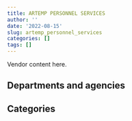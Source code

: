 ```yaml
---
title: ARTEMP PERSONNEL SERVICES
author: ''
date: '2022-08-15'
slug: artemp_personnel_services
categories: []
tags: []
---
```


<script src="/rmarkdown-libs/htmlwidgets/htmlwidgets.js"></script>
<link href="/rmarkdown-libs/datatables-css/datatables-crosstalk.css" rel="stylesheet" />
<script src="/rmarkdown-libs/datatables-binding/datatables.js"></script>
<script src="/rmarkdown-libs/jquery/jquery-3.6.0.min.js"></script>
<link href="/rmarkdown-libs/dt-core-bootstrap/css/dataTables.bootstrap.min.css" rel="stylesheet" />
<link href="/rmarkdown-libs/dt-core-bootstrap/css/dataTables.bootstrap.extra.css" rel="stylesheet" />
<script src="/rmarkdown-libs/dt-core-bootstrap/js/jquery.dataTables.min.js"></script>
<script src="/rmarkdown-libs/dt-core-bootstrap/js/dataTables.bootstrap.min.js"></script>
<link href="/rmarkdown-libs/crosstalk/css/crosstalk.min.css" rel="stylesheet" />
<script src="/rmarkdown-libs/crosstalk/js/crosstalk.min.js"></script>
<script src="/rmarkdown-libs/htmlwidgets/htmlwidgets.js"></script>
<link href="/rmarkdown-libs/datatables-css/datatables-crosstalk.css" rel="stylesheet" />
<script src="/rmarkdown-libs/datatables-binding/datatables.js"></script>
<script src="/rmarkdown-libs/jquery/jquery-3.6.0.min.js"></script>
<link href="/rmarkdown-libs/dt-core-bootstrap/css/dataTables.bootstrap.min.css" rel="stylesheet" />
<link href="/rmarkdown-libs/dt-core-bootstrap/css/dataTables.bootstrap.extra.css" rel="stylesheet" />
<script src="/rmarkdown-libs/dt-core-bootstrap/js/jquery.dataTables.min.js"></script>
<script src="/rmarkdown-libs/dt-core-bootstrap/js/dataTables.bootstrap.min.js"></script>
<link href="/rmarkdown-libs/crosstalk/css/crosstalk.min.css" rel="stylesheet" />
<script src="/rmarkdown-libs/crosstalk/js/crosstalk.min.js"></script>

Vendor content here.

## Departments and agencies

<div id="htmlwidget-1" style="width:100%;height:auto;" class="datatables html-widget"></div>
<script type="application/json" data-for="htmlwidget-1">{"x":{"style":"bootstrap","filter":"none","vertical":false,"data":[["<a href=\"/departments/aandc-aadnc/\">Crown-Indigenous Relations and Northern Affairs Canada<\/a>","<a href=\"/departments/cbsa-asfc/\">Canada Border Services Agency<\/a>","<a href=\"/departments/cfia-acia/\">Canadian Food Inspection Agency<\/a>","<a href=\"/departments/cic/\">Immigration, Refugees and Citizenship Canada<\/a>","<a href=\"/departments/cpc-cpp/\">Civilian Review and Complaints Commission for the RCMP<\/a>","<a href=\"/departments/cra-arc/\">Canada Revenue Agency<\/a>","<a href=\"/departments/csa-asc/\">Canadian Space Agency<\/a>","<a href=\"/departments/csc-scc/\">Correctional Service of Canada<\/a>","<a href=\"/departments/dfatd-maecd/\">Global Affairs Canada<\/a>","<a href=\"/departments/dfo-mpo/\">Fisheries and Oceans Canada<\/a>","<a href=\"/departments/dnd-mdn/\">National Defence<\/a>","<a href=\"/departments/ec/\">Environment and Climate Change Canada<\/a>","<a href=\"/departments/elections/\">Elections Canada<\/a>","<a href=\"/departments/esdc-edsc/\">Employment and Social Development Canada<\/a>","<a href=\"/departments/fcac-acfc/\">Financial Consumer Agency of Canada<\/a>","<a href=\"/departments/fin/\">Department of Finance Canada<\/a>","<a href=\"/departments/fpcc-cpac/\">Farm Products Council of Canada<\/a>","<a href=\"/departments/hc-sc/\">Health Canada<\/a>","<a href=\"/departments/ic/\">Innovation, Science and Economic Development Canada<\/a>","<a href=\"/departments/infc/\">Infrastructure Canada<\/a>","<a href=\"/departments/isc-sac/\">Indigenous Services Canada<\/a>","<a href=\"/departments/nrcan-rncan/\">Natural Resources Canada<\/a>","<a href=\"/departments/nserc-crsng/\">Natural Sciences and Engineering Research Council of Canada<\/a>","<a href=\"/departments/osfi-bsif/\">Office of the Superintendent of Financial Institutions Canada<\/a>","<a href=\"/departments/pch/\">Canadian Heritage<\/a>","<a href=\"/departments/pco-bcp/\">Privy Council Office<\/a>","<a href=\"/departments/phac-aspc/\">Public Health Agency of Canada<\/a>","<a href=\"/departments/ps-sp/\">Public Safety Canada<\/a>","<a href=\"/departments/psc-cfp/\">Public Service Commission of Canada<\/a>","<a href=\"/departments/pwgsc-tpsgc/\">Public Services and Procurement Canada<\/a>","<a href=\"/departments/rcmp-grc/\">Royal Canadian Mounted Police<\/a>","<a href=\"/departments/ssc-spc/\">Shared Services Canada<\/a>","<a href=\"/departments/tbs-sct/\">Treasury Board of Canada Secretariat<\/a>","<a href=\"/departments/tc/\">Transport Canada<\/a>","<a href=\"/departments/vac-acc/\">Veterans Affairs Canada<\/a>","<a href=\"/departments/wage/\">Department for Women and Gender Equality<\/a>"],["$   244,562.71","$    17,555.28",null,"$    74,316.48",null,"$         0.00","$    33,169.36","$    62,791.30","$   119,666.86",null,"$   558,638.85","$   166,801.84","$   152,220.57","$    31,625.09",null,"$    64,840.71",null,"$   259,559.76","$   154,092.57",null,"$   385,915.17","$   143,318.29","$    18,063.50",null,null,"$    24,991.65","$    16,778.79","$    86,734.24","$    69,054.65","$ 1,315,731.01",null,"$         0.00","$   461,650.77","$    78,499.36","$     6,446.38",null],["$   227,136.96",null,"$    59,212.00",null,"$    24,635.13","$         0.00","$    14,403.41","$    98,387.97","$    49,504.63",null,"$   409,359.62","$    79,750.43","$   798,114.57","$    32,238.18","$    15,657.00","$    11,570.91","$    21,750.00","$   550,423.63","$   100,769.23",null,"$   468,648.42","$   167,554.33","$    18,063.50",null,"$    10,741.66","$    24,577.50",null,"$   179,246.56","$    33,953.95","$   381,491.06",null,"$         0.00","$   162,523.32",null,null,"$     1,864.58"],["$   302,033.51",null,null,null,"$    39,795.21","$         0.00",null,null,"$    65,082.10","$    97,462.50","$    37,045.36",null,"$   205,790.90","$    18,100.20","$   212,239.39","$    23,268.97",null,"$   622,383.77","$     4,876.65",null,"$   422,980.67","$    89,154.66","$    18,112.99","$    21,273.11","$    12,520.53",null,null,"$   468,806.87",null,"$   330,801.77","$   247,217.64","$     5,873.62",null,null,null,"$     5,249.50"],["$    64,335.22",null,null,"$     9,193.59","$    97,801.50",null,null,null,"$    49,641.15","$   148,736.25",null,null,"$   154,780.03","$    21,508.69","$   211,659.50","$    23,205.39","$    73,287.80","$   209,100.95",null,"$    12,362.20","$   301,378.45","$   139,426.06",null,"$   123,931.89",null,null,null,"$   116,157.26",null,"$    42,398.11","$   369,813.28","$    34,122.96",null,"$    15,945.24",null,null]],"container":"<table class=\"table table-striped table-hover row-border order-column display\">\n  <thead>\n    <tr>\n      <th>Department<\/th>\n      <th>2017-2018<\/th>\n      <th>2018-2019<\/th>\n      <th>2019-2020<\/th>\n      <th>2020-2021<\/th>\n    <\/tr>\n  <\/thead>\n<\/table>","options":{"order":[[4,"desc"]],"pageLength":10,"autoWidth":true,"columnDefs":[],"orderClasses":false}},"evals":[],"jsHooks":[]}</script>

## Categories

<div id="htmlwidget-2" style="width:100%;height:auto;" class="datatables html-widget"></div>
<script type="application/json" data-for="htmlwidget-2">{"x":{"style":"bootstrap","filter":"none","vertical":false,"data":[["<a href=\"/categories/10_office_management/\">Office management<\/a>","<a href=\"/categories/2_professional_services/\">Professional services<\/a>","<a href=\"/categories/3_information_technology/\">Information technology<\/a>","<a href=\"/categories/9_human_capital/\">Human capital<\/a>"],[null,"$ 4,324,631.33",null,"$   222,393.85"],[null,"$ 3,599,306.48",null,"$   342,272.08"],["$    35,105.06","$ 2,657,172.45","$   344,680.14","$   213,112.28"],["$    52,513.72","$ 1,543,876.99","$   369,813.28","$   252,581.53"]],"container":"<table class=\"table table-striped table-hover row-border order-column display\">\n  <thead>\n    <tr>\n      <th>Category<\/th>\n      <th>2017-2018<\/th>\n      <th>2018-2019<\/th>\n      <th>2019-2020<\/th>\n      <th>2020-2021<\/th>\n    <\/tr>\n  <\/thead>\n<\/table>","options":{"order":[[4,"desc"]],"pageLength":20,"autoWidth":true,"columnDefs":[],"orderClasses":false,"lengthMenu":[10,20,25,50,100]}},"evals":[],"jsHooks":[]}</script>
